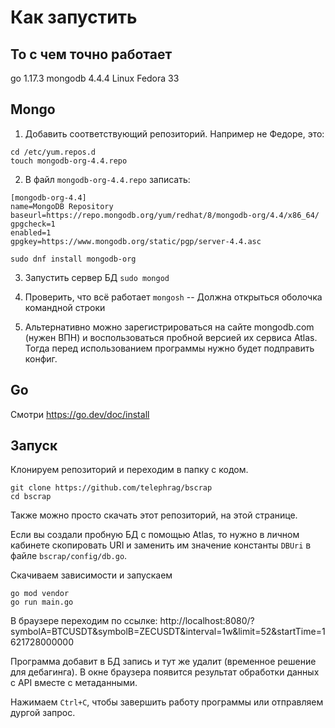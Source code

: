 
# Как запустить

## То с чем точно работает
go 1.17.3
mongodb 4.4.4
Linux Fedora 33

## Mongo
1. Добавить соответствующий репозиторий. Например не Федоре, это:
```
cd /etc/yum.repos.d
touch mongodb-org-4.4.repo
```
2. В файл `mongodb-org-4.4.repo` записать: 
```
[mongodb-org-4.4]
name=MongoDB Repository
baseurl=https://repo.mongodb.org/yum/redhat/8/mongodb-org/4.4/x86_64/
gpgcheck=1
enabled=1
gpgkey=https://www.mongodb.org/static/pgp/server-4.4.asc
```
`sudo dnf install mongodb-org`

3. Запустить сервер БД
`sudo mongod`

4. Проверить, что всё работает
`mongosh` -- Должна открыться оболочка командной строки

5. Альтернативно можно зарегистрироваться на сайте mongodb.com (нужен ВПН) и воспользоваться пробной версией
их сервиса Atlas. Тогда перед использованием программы нужно будет подправить конфиг.

## Go
Смотри https://go.dev/doc/install

## Запуск
Клонируем репозиторий и переходим в папку с кодом.
```
git clone https://github.com/telephrag/bscrap
cd bscrap
``` 

Также можно просто скачать этот репозиторий, на этой странице.

Если вы создали пробную БД с помощью Atlas, то нужно в личном кабинете скопировать URI и заменить им значение константы 
`DBUri` в файле `bscrap/config/db.go`.

Скачиваем зависимости и запускаем
```
go mod vendor
go run main.go
``` 

В браузере переходим по ссылке: http://localhost:8080/?symbolA=BTCUSDT&symbolB=ZECUSDT&interval=1w&limit=52&startTime=1621728000000

Программа добавит в БД запись и тут же удалит (временное решение для дебагинга). В окне браузера появится
результат обработки данных с API вместе с метаданными.

Нажимаем `Ctrl+C`, чтобы завершить работу программы или отправляем дургой запрос.
